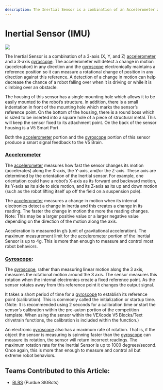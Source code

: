 ```yaml
---
description: The Inertial Sensor is a combination of an Accelerometer and Gyroscope.
---
```


# Inertial Sensor \(IMU\)

![](../../../.gitbook/assets/276-4855.jpg)

The Inertial Sensor is a combination of a 3-axis \(X, Y, and Z\) [accelerometer](../3-pin-adi-sensors/accelerometer.md) and a 3-axis [gyroscope](../3-pin-adi-sensors/gyroscope.md). The accelerometer will detect a change in motion \(acceleration\) in any direction and the [gyroscope](../3-pin-adi-sensors/gyroscope.md) electronically maintains a reference position so it can measure a rotational change of position in any direction against this reference. A detection of a change in motion can help decrease the chance of a robot falling over when it is driving or while it is climbing over an obstacle.

The housing of this sensor has a single mounting hole which allows it to be easily mounted to the robot’s structure. In addition, there is a small indentation in front of the mounting hole which marks the sensor’s reference point. On the bottom of the housing, there is a round boss which is sized to be inserted into a square hole of a piece of structural metal. This will keep the sensor fixed to its attachment point. On the back of the sensor housing is a V5 Smart Port.

Both the [accelerometer](../3-pin-adi-sensors/accelerometer.md) portion and the [gyroscope](../3-pin-adi-sensors/gyroscope.md) portion of this sensor produce a smart signal feedback to the V5 Brain.

### [**Accelerometer**](../3-pin-adi-sensors/accelerometer.md) 

The [accelerometer](../3-pin-adi-sensors/accelerometer.md) measures how fast the sensor changes its motion \(accelerates\) along the X-axis, the Y-axis, and/or the Z-axis. These axis are determined by the orientation of the Inertial sensor. For example, one orientation could have a robot’s X-axis as its forward and backward motion, its Y-axis as its side to side motion, and its Z-axis as its up and down motion \(such as the robot lifting itself up off the field on a suspension pole\).

The [accelerometer](../3-pin-adi-sensors/accelerometer.md) measures a change in motion when its internal electronics detect a change in inertia and this creates a change in its reading. The faster the change in motion the more the reading changes. Note: This may be a larger positive value or a larger negative value depending on the direction of the motion along the axis.

Acceleration is measured in g’s \(unit of gravitational acceleration\). The maximum measurement limit for the [accelerometer](../3-pin-adi-sensors/accelerometer.md) portion of the Inertial Sensor is up to 4g. This is more than enough to measure and control most robot behaviors.

### [**Gyroscope**](../3-pin-adi-sensors/gyroscope.md)**:**

The [gyroscope](../3-pin-adi-sensors/gyroscope.md), rather than measuring linear motion along the 3 axis, measures the rotational motion around the 3 axis. The sensor measures this rotation when the internal electronics create a fixed reference point. As the sensor rotates away from this reference point it changes the output signal.

It takes a short period of time for a [gyroscope](../3-pin-adi-sensors/gyroscope.md) to establish its reference point \(calibration\). This is commonly called the initialization or startup time. \(Note: It is recommended using 2 seconds for a calibration time or start the sensor’s calibration within the pre-auton portion of the competition template. When using the sensor within the VEXcode V5 Blocks/Text drivetrain functions, the calibration is included within the function.\)

An electronic [gyroscope](../3-pin-adi-sensors/gyroscope.md) also has a maximum rate of rotation. That is, if the object the sensor is measuring is spinning faster than the [gyroscope](../3-pin-adi-sensors/gyroscope.md) can measure its rotation, the sensor will return incorrect readings. The maximum rotation rate for the Inertial Sensor is up to 1000 degrees/second. Once again, this is more than enough to measure and control all but extreme robot behaviors.

## Teams Contributed to this Article:

* [BLRS](https://purduesigbots.com/) \(Purdue SIGBots\)

